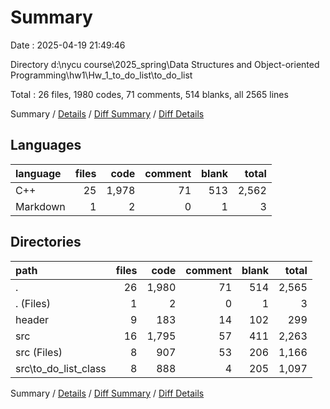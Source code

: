 # Summary

Date : 2025-04-19 21:49:46

Directory d:\\nycu course\\2025_spring\\Data Structures and Object-oriented Programming\\hw1\\Hw_1_to_do_list\\to_do_list

Total : 26 files,  1980 codes, 71 comments, 514 blanks, all 2565 lines

Summary / [Details](details.md) / [Diff Summary](diff.md) / [Diff Details](diff-details.md)

## Languages
| language | files | code | comment | blank | total |
| :--- | ---: | ---: | ---: | ---: | ---: |
| C++ | 25 | 1,978 | 71 | 513 | 2,562 |
| Markdown | 1 | 2 | 0 | 1 | 3 |

## Directories
| path | files | code | comment | blank | total |
| :--- | ---: | ---: | ---: | ---: | ---: |
| . | 26 | 1,980 | 71 | 514 | 2,565 |
| . (Files) | 1 | 2 | 0 | 1 | 3 |
| header | 9 | 183 | 14 | 102 | 299 |
| src | 16 | 1,795 | 57 | 411 | 2,263 |
| src (Files) | 8 | 907 | 53 | 206 | 1,166 |
| src\\to_do_list_class | 8 | 888 | 4 | 205 | 1,097 |

Summary / [Details](details.md) / [Diff Summary](diff.md) / [Diff Details](diff-details.md)